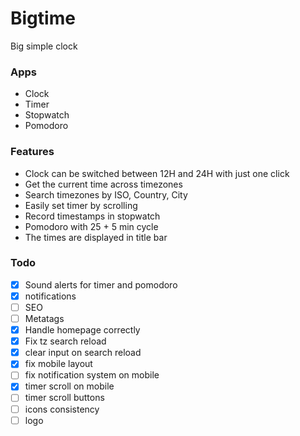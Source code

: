 # Bigtime
Big simple clock

### Apps
- Clock
- Timer
- Stopwatch
- Pomodoro

### Features
- Clock can be switched between 12H and 24H with just one click
- Get the current time across timezones
- Search timezones by ISO, Country, City
- Easily set timer by scrolling
- Record timestamps in stopwatch
- Pomodoro with 25 + 5 min cycle
- The times are displayed in title bar

### Todo
- [x] Sound alerts for timer and pomodoro
- [x] notifications
- [ ] SEO
- [ ] Metatags
- [x] Handle homepage correctly
- [x] Fix tz search reload
- [x] clear input on search reload
- [x] fix mobile layout
- [ ] fix notification system on mobile
- [x] timer scroll on mobile
- [ ] timer scroll buttons
- [ ] icons consistency
- [ ] logo 